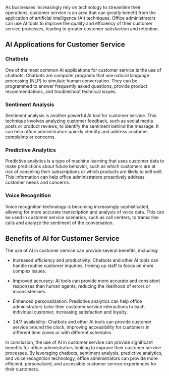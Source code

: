 
As businesses increasingly rely on technology to streamline their operations, customer service is an area that can greatly benefit from the application of artificial intelligence (AI) techniques. Office administrators can use AI tools to improve the quality and efficiency of their customer service processes, leading to greater customer satisfaction and retention.

## AI Applications for Customer Service

### Chatbots

One of the most common AI applications for customer service is the use of chatbots. Chatbots are computer programs that use natural language processing (NLP) to simulate human conversation. They can be programmed to answer frequently asked questions, provide product recommendations, and troubleshoot technical issues.

### Sentiment Analysis

Sentiment analysis is another powerful AI tool for customer service. This technique involves analyzing customer feedback, such as social media posts or product reviews, to identify the sentiment behind the message. It can help office administrators quickly identify and address customer complaints or concerns.

### Predictive Analytics

Predictive analytics is a type of machine learning that uses customer data to make predictions about future behavior, such as which customers are at risk of canceling their subscriptions or which products are likely to sell well. This information can help office administrators proactively address customer needs and concerns.

### Voice Recognition

Voice recognition technology is becoming increasingly sophisticated, allowing for more accurate transcription and analysis of voice data. This can be used in customer service scenarios, such as call centers, to transcribe calls and analyze the sentiment of the conversation.

## Benefits of AI for Customer Service

The use of AI in customer service can provide several benefits, including:

- Increased efficiency and productivity: Chatbots and other AI tools can handle routine customer inquiries, freeing up staff to focus on more complex issues.

- Improved accuracy: AI tools can provide more accurate and consistent responses than human agents, reducing the likelihood of errors or inconsistencies.

- Enhanced personalization: Predictive analytics can help office administrators tailor their customer service interactions to each individual customer, increasing satisfaction and loyalty.

- 24/7 availability: Chatbots and other AI tools can provide customer service around the clock, improving accessibility for customers in different time zones or with different schedules.

In conclusion, the use of AI in customer service can provide significant benefits for office administrators looking to improve their customer service processes. By leveraging chatbots, sentiment analysis, predictive analytics, and voice recognition technology, office administrators can provide more efficient, personalized, and accessible customer service experiences for their customers.
